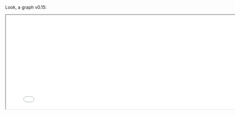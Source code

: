 Look, a graph v0.15:

<p align="center">
<iframe src="network/main.html" width="800" height="300"/></iframe>
</p>
